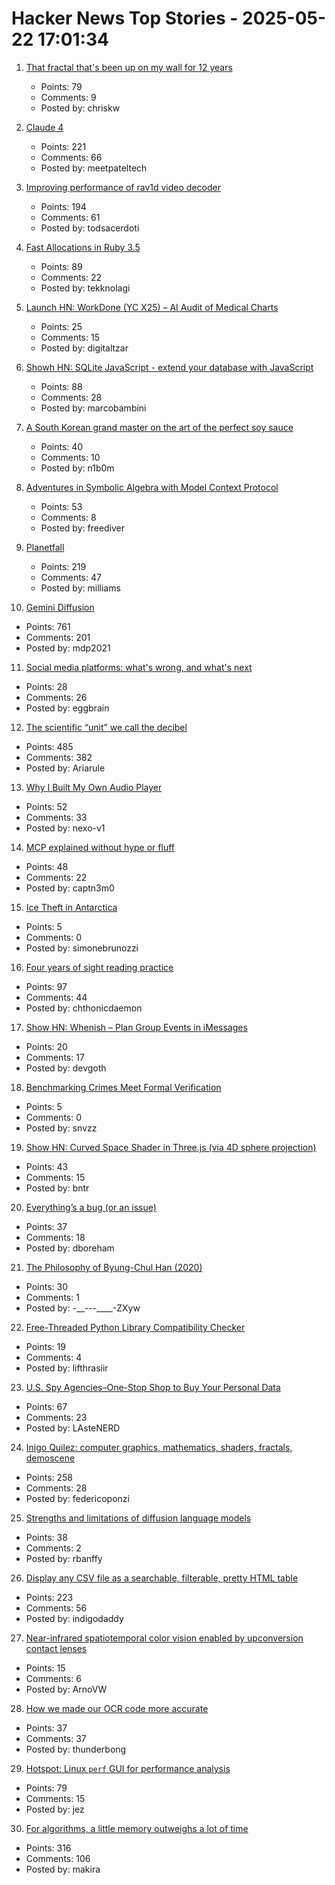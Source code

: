 # Hacker News Top Stories - 2025-05-22 17:01:34

1. [That fractal that's been up on my wall for 12 years](https://chriskw.xyz/2025/05/21/Fractal/)
   - Points: 79
   - Comments: 9
   - Posted by: chriskw

2. [Claude 4](https://www.anthropic.com/news/claude-4)
   - Points: 221
   - Comments: 66
   - Posted by: meetpateltech

3. [Improving performance of rav1d video decoder](https://ohadravid.github.io/posts/2025-05-rav1d-faster/)
   - Points: 194
   - Comments: 61
   - Posted by: todsacerdoti

4. [Fast Allocations in Ruby 3.5](https://railsatscale.com/2025-05-21-fast-allocations-in-ruby-3-5/)
   - Points: 89
   - Comments: 22
   - Posted by: tekknolagi

5. [Launch HN: WorkDone (YC X25) – AI Audit of Medical Charts](undefined)
   - Points: 25
   - Comments: 15
   - Posted by: digitaltzar

6. [Showh HN: SQLite JavaScript - extend your database with JavaScript](https://github.com/sqliteai/sqlite-js)
   - Points: 88
   - Comments: 28
   - Posted by: marcobambini

7. [A South Korean grand master on the art of the perfect soy sauce](https://www.theguardian.com/world/2025/may/21/without-time-there-is-no-flavour-a-south-korean-grand-master-on-the-art-of-the-perfect-soy-sauce)
   - Points: 40
   - Comments: 10
   - Posted by: n1b0m

8. [Adventures in Symbolic Algebra with Model Context Protocol](https://www.stephendiehl.com/posts/computer_algebra_mcp/)
   - Points: 53
   - Comments: 8
   - Posted by: freediver

9. [Planetfall](https://somethingaboutmaps.wordpress.com/2025/05/20/planetfall/)
   - Points: 219
   - Comments: 47
   - Posted by: milliams

10. [Gemini Diffusion](https://simonwillison.net/2025/May/21/gemini-diffusion/)
   - Points: 761
   - Comments: 201
   - Posted by: mdp2021

11. [Social media platforms: what's wrong, and what's next](https://www.scottgoci.com/social-media-platforms-whats-wrong-and-whats-next/)
   - Points: 28
   - Comments: 26
   - Posted by: eggbrain

12. [The scientific “unit” we call the decibel](https://lcamtuf.substack.com/p/decibels-are-ridiculous)
   - Points: 485
   - Comments: 382
   - Posted by: Ariarule

13. [Why I Built My Own Audio Player](https://nexo.sh/posts/why-i-built-a-native-mp3-player-in-swiftui/)
   - Points: 52
   - Comments: 33
   - Posted by: nexo-v1

14. [MCP explained without hype or fluff](https://blog.nilenso.com/blog/2025/05/12/mcp-explained-without-hype-or-fluff/)
   - Points: 48
   - Comments: 22
   - Posted by: captn3m0

15. [Ice Theft in Antarctica](https://nautil.us/ice-theft-in-antarctica-1210083/)
   - Points: 5
   - Comments: 0
   - Posted by: simonebrunozzi

16. [Four years of sight reading practice](https://sandrock.co.za/carl/2025/05/four-years-of-sight-reading-pracice/)
   - Points: 97
   - Comments: 44
   - Posted by: chthonicdaemon

17. [Show HN: Whenish – Plan Group Events in iMessages](https://apps.apple.com/us/app/whenish/id6745035749)
   - Points: 20
   - Comments: 17
   - Posted by: devgoth

18. [Benchmarking Crimes Meet Formal Verification](https://microkerneldude.org/2025/04/27/benchmarking-crimes-meet-formal-verification/)
   - Points: 5
   - Comments: 0
   - Posted by: snvzz

19. [Show HN: Curved Space Shader in Three.js (via 4D sphere projection)](https://github.com/bntre/CurvedSpaceShader)
   - Points: 43
   - Comments: 15
   - Posted by: bntr

20. [Everything’s a bug (or an issue)](https://www.bozemanpass.com/everythings-a-bug-or-an-issue/)
   - Points: 37
   - Comments: 18
   - Posted by: dboreham

21. [The Philosophy of Byung-Chul Han (2020)](https://newintrigue.com/2020/06/29/the-philosophy-of-byung-chul-han/)
   - Points: 30
   - Comments: 1
   - Posted by: -__---____-ZXyw

22. [Free-Threaded Python Library Compatibility Checker](https://ft-checker.com/)
   - Points: 19
   - Comments: 4
   - Posted by: lifthrasiir

23. [U.S. Spy Agencies–One-Stop Shop to Buy Your Personal Data](https://theintercept.com/2025/05/22/intel-agencies-buying-data-portal-privacy/)
   - Points: 67
   - Comments: 23
   - Posted by: LAsteNERD

24. [Inigo Quilez: computer graphics, mathematics, shaders, fractals, demoscene](https://iquilezles.org/articles/)
   - Points: 258
   - Comments: 28
   - Posted by: federicoponzi

25. [Strengths and limitations of diffusion language models](https://www.seangoedecke.com/limitations-of-text-diffusion-models/)
   - Points: 38
   - Comments: 2
   - Posted by: rbanffy

26. [Display any CSV file as a searchable, filterable, pretty HTML table](https://github.com/derekeder/csv-to-html-table)
   - Points: 223
   - Comments: 56
   - Posted by: indigodaddy

27. [Near-infrared spatiotemporal color vision enabled by upconversion contact lenses](https://www.cell.com/cell/fulltext/S0092-8674(25)00454-4)
   - Points: 15
   - Comments: 6
   - Posted by: ArnoVW

28. [How we made our OCR code more accurate](https://pieces.app/blog/how-we-made-our-optical-character-recognition-ocr-code-more-accurate)
   - Points: 37
   - Comments: 37
   - Posted by: thunderbong

29. [Hotspot: Linux `perf` GUI for performance analysis](https://github.com/KDAB/hotspot)
   - Points: 79
   - Comments: 15
   - Posted by: jez

30. [For algorithms, a little memory outweighs a lot of time](https://www.quantamagazine.org/for-algorithms-a-little-memory-outweighs-a-lot-of-time-20250521/)
   - Points: 316
   - Comments: 106
   - Posted by: makira


